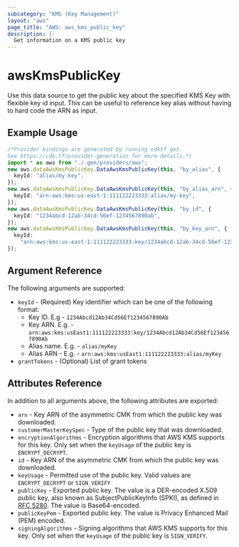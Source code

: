 ```yaml
---
subcategory: "KMS (Key Management)"
layout: "aws"
page_title: "AWS: aws_kms_public_key"
description: |-
  Get information on a KMS public key
---
```


# awsKmsPublicKey

Use this data source to get the public key about the specified KMS Key with flexible key id input. This can be useful to reference key alias without having to hard code the ARN as input.

## Example Usage

```typescript
/*Provider bindings are generated by running cdktf get.
See https://cdk.tf/provider-generation for more details.*/
import * as aws from "./.gen/providers/aws";
new aws.dataAwsKmsPublicKey.DataAwsKmsPublicKey(this, "by_alias", {
  keyId: "alias/my-key",
});
new aws.dataAwsKmsPublicKey.DataAwsKmsPublicKey(this, "by_alias_arn", {
  keyId: "arn:aws:kms:us-east-1:111122223333:alias/my-key",
});
new aws.dataAwsKmsPublicKey.DataAwsKmsPublicKey(this, "by_id", {
  keyId: "1234abcd-12ab-34cd-56ef-1234567890ab",
});
new aws.dataAwsKmsPublicKey.DataAwsKmsPublicKey(this, "by_key_arn", {
  keyId:
    "arn:aws:kms:us-east-1:111122223333:key/1234abcd-12ab-34cd-56ef-1234567890ab",
});

```

## Argument Reference

The following arguments are supported:

* `keyId` - (Required) Key identifier which can be one of the following format:
  * Key ID. E.g - `1234Abcd12Ab34Cd56Ef1234567890Ab`
  * Key ARN. E.g. - `arn:aws:kms:usEast1:111122223333:key/1234Abcd12Ab34Cd56Ef1234567890Ab`
  * Alias name. E.g. - `alias/myKey`
  * Alias ARN - E.g. - `arn:aws:kms:usEast1:111122223333:alias/myKey`
* `grantTokens` - (Optional) List of grant tokens

## Attributes Reference

In addition to all arguments above, the following attributes are exported:

* `arn` - Key ARN of the asymmetric CMK from which the public key was downloaded.
* `customerMasterKeySpec` - Type of the public key that was downloaded.
* `encryptionAlgorithms` - Encryption algorithms that AWS KMS supports for this key. Only set when the `keyUsage` of the public key is `ENCRYPT_DECRYPT`.
* `id` - Key ARN of the asymmetric CMK from which the public key was downloaded.
* `keyUsage` - Permitted use of the public key. Valid values are `ENCRYPT_DECRYPT` or `SIGN_VERIFY`
* `publicKey` - Exported public key. The value is a DER-encoded X.509 public key, also known as SubjectPublicKeyInfo (SPKI), as defined in [RFC 5280](https://tools.ietf.org/html/rfc5280). The value is Base64-encoded.
* `publicKeyPem` - Exported public key. The value is Privacy Enhanced Mail (PEM) encoded.
* `signingAlgorithms` - Signing algorithms that AWS KMS supports for this key. Only set when the `keyUsage` of the public key is `SIGN_VERIFY`.
